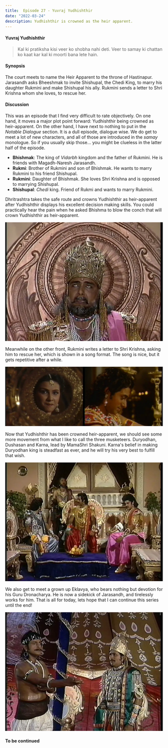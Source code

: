 ```yaml
---
title:  Episode 27 - Yuvraj Yudhishthir
date: "2022-03-24"
description: Yudhishthir is crowned as the heir apparent.
---
```

#### Yuvraj Yudhishthir

> Kal ki pratiksha kisi veer ko shobha nahi deti. Veer to samay ki chattan ko kaat kar kal ki moorti bana lete hain.

#### Synopsis 
The court meets to name the Heir Apparent to the throne of Hastinapur.
Jarasandh asks Bheeshmak to invite Shishupal, the Chedi King, to marry his
daughter Rukmini and make Shishupal his ally. Rukmini sends a letter to Shri Krishna
whom she loves, to rescue her.

#### Discussion 
This was an episode that I find very difficult to rate objectively. On one
hand, it moves a major plot point forward: Yudhishthir being crowned as
heir-apparent. On the other hand, I have next to nothing to put in the _Notable
Dialogue_ section. It is a dull episode, dialogue wise. We do get to meet a lot
of new characters, and all of those are introduced in the _samay_ monologue. So
if you usually skip those... you might be clueless in the latter half of the
episode. 


- **Bhishmak**: The king of _Vidarbh_ kingdom and the father of Rukmini. He is
  friends with Magadh-Naresh Jarasandh. 
- **Rukmi**: Brother of Rukmini and son of Bhishmak. He wants to marry Rukmini
  to his friend Shishupal.
- **Rukmini**: Daughter of Bhishmak. She loves Shri Krishna and is opposed to
  marrying Shishupal.
- **Shishupal**: _Chedi_ king. Friend of Rukmi and wants to marry Rukmini.

Dhritrashtra takes the safe route and crowns Yudhishthir as heir-apparent after
Yudhishthir displays his excellent decision making skills. You could
practically hear the pain when he asked Bhishma to blow the conch that will
crown Yudhishthir as heir-apparent.

![Dhritrashtra crowns Yudhishthir as Yuvraj](../../assets/mahabharat/ep_27_2.webp)

Meanwhile on the other front, Rukmini writes a letter to Shri Krishna, asking
him to rescue her, which is shown in a song format. The song is nice, but it
gets repetitive after a while. 

![Rukmini and Krishna](../../assets/mahabharat/ep_27_4.webp)

Now that Yudhishthir has been crowned heir-apparent, we should see some more
movement from what I like to call the three musketeers. Duryodhan, Dushasan and
Karna, lead by MamaShri Shakuni. Karna's belief in making Duryodhan king is
steadfast as ever, and he will try his very best to fulfill that wish.

![Shakuni, Dushasan, Duryodhan and Karna talk about heir-apparent](../../assets/mahabharat/ep_27_1.webp)

We also get to meet a grown up Eklavya, who bears nothing but devotion for his
Guru Dronacharya. He is now a sidekick of Jarasandh, and tirelessly works for him. 
That is all for today, lets hope that I can continue this series until the end!

![Eklavya and Rukmi](../../assets/mahabharat/ep_27_3.webp)




#### To be continued

